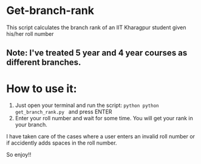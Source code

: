 # Get-branch-rank

This script calculates the branch rank of an IIT Kharagpur student given his/her roll number

## Note: I've treated 5 year and 4 year courses as different branches.

# How to use it:
1. Just open your terminal and run the script:
``python
    python get_branch_rank.py
``
and press ENTER
2. Enter your roll number and wait for some time. You will get your rank in your branch.

I have taken care of the cases where a user enters an invalid roll number or if accidently adds spaces in the roll number.

So enjoy!!
